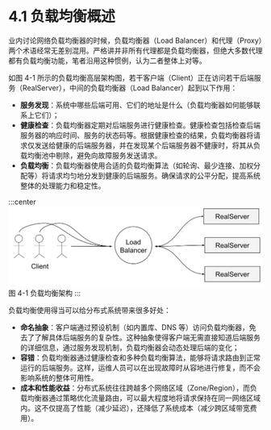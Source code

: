 # 4.1 负载均衡概述

业内讨论网络负载均衡器的时候，负载均衡器（Load Balancer）和代理（Proxy）两个术语经常无差别混用。严格讲并非所有代理都是负载均衡器，但绝大多数代理都有负载均衡功能，笔者沿用这种惯例，认为二者整体上对等。

如图 4-1 所示的负载均衡高层架构图，若干客户端（Client）正在访问若干后端服务（RealServer），中间的负载均衡器（Load Balancer）起到以下作用：

- **服务发现**：系统中哪些后端可用、它们的地址是什么（负载均衡器如何能够联系上它们）；
- **健康检查**：负载均衡器定期对后端服务进行健康检查。健康检查包括检查后端服务器的响应时间、服务的状态码等。根据健康检查的结果，负载均衡器将请求仅发送给健康的后端服务器，并在发现某个后端服务器不健康时，将其从负载均衡池中剔除，避免向故障服务发送请求。
- **负载均衡**：负载均衡器使用合适的负载均衡算法（如轮询、最少连接、加权分配等）将请求均匀地分发到健康的后端服务。确保请求的公平分配，提高系统整体的处理能力和稳定性。

:::center
  ![](../assets/balancer.svg)<br/>
 图 4-1 负载均衡架构
:::

负载均衡使用得当可以给分布式系统带来很多好处：

- **命名抽象**：客户端通过预设机制（如内置库、DNS 等）访问负载均衡器，免去了了解具体后端服务的复杂性。这种抽象使得客户端无需直接知道后端服务的详细信息，通过服务发现机制，负载均衡器会动态处理后端的变化；
- **容错**：负载均衡器通过健康检查和多种负载均衡算法，能够将请求路由到正常运行的后端服务。这样，运维人员可以在出现故障时从容地进行修复，而不会影响系统的整体可用性。
- **成本和性能收益**：分布式系统往往跨越多个网络区域（Zone/Region），而负载均衡器通过策略优化流量路由，可以最大程度地将请求保持在同一网络区域内。这不仅提高了性能（减少延迟），还降低了系统成本（减少跨区域带宽费用）。

